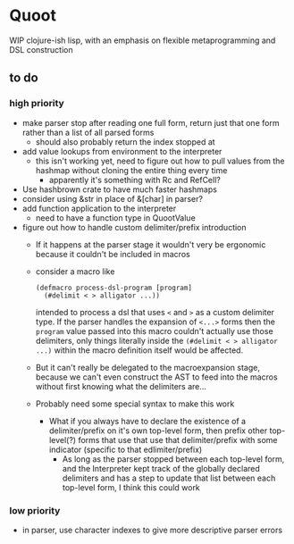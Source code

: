 # Quoot
WIP clojure-ish lisp, with an emphasis on flexible metaprogramming and DSL construction

## to do
### high priority
* make parser stop after reading one full form, return just that one form rather than a list of all parsed forms
  * should also probably return the index stopped at
* add value lookups from environment to the interpreter
  * this isn't working yet, need to figure out how to pull values from the hashmap without cloning the entire thing every time
    * apparently it's something with Rc and RefCell?
* Use hashbrown crate to have much faster hashmaps
* consider using &str in place of &[char] in parser?
* add function application to the interpreter
  * need to have a function type in QuootValue
* figure out how to handle custom delimiter/prefix introduction
  * If it happens at the parser stage it wouldn't very be ergonomic because it couldn't be included in macros
   * consider a macro like 

      ```
      (defmacro process-dsl-program [program]
        (#delimit < > alligator ...))
      ```
    
      intended to process a dsl that uses `<` and `>` as a custom delimiter type. If the parser handles the expansion of `<...>` forms then the `program` value passed into this macro couldn't actually use those delimiters, only things literally inside the `(#delimit < > alligator ...)` within the macro definition itself would be affected.
  * But it can't really be delegated to the macroexpansion stage, because we can't even construct the AST to feed into the macros without first knowing what the delimiters are...
  * Probably need some special syntax to make this work
    * What if you always have to declare the existence of a delimiter/prefix on it's own top-level form, then prefix other top-level(?) forms that use that use that delimiter/prefix with some indicator (specific to that edlimiter/prefix)
      * As long as the parser stopped between each top-level form, and the Interpreter kept track of the globally declared delimiters and has a step to update that list between each top-level form, I think this could work

### low priority
* in parser, use character indexes to give more descriptive parser errors
